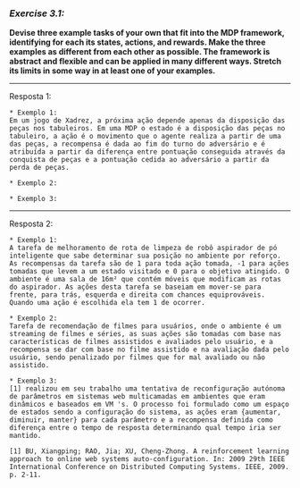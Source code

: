 ### *Exercise 3.1:*

**Devise three example tasks of your own that fit into the MDP framework, identifying for each its states, actions, and rewards. Make the three examples as different from each other as possible. The framework is abstract and flexible and can be applied in many different ways. Stretch its limits in some way in at least one of your examples.**

---
Resposta 1:

```
* Exemplo 1:
Em um jogo de Xadrez, a próxima ação depende apenas da disposição das peças nos tabuleiros. Em uma MDP o estado é a disposição das peças no tabuleiro, a ação é o movimento que o agente realiza a partir de uma das peças, a recompensa é dada ao fim do turno do adversário e é atribuída a partir da diferença entre pontuação conseguida através da conquista de peças e a pontuação cedida ao adversário a partir da perda de peças.

* Exemplo 2:

* Exemplo 3:
```


---
Resposta 2:

```
* Exemplo 1:
A tarefa de melhoramento de rota de limpeza de robô aspirador de pó inteligente que sabe determinar sua posição no ambiente por reforço. As recompensas da tarefa são de 1 para toda ação tomada, -1 para ações tomadas que levem a um estado visitado e 0 para o objetivo atingido. O ambiente é uma sala de 16m² que contém móveis que modificam as rotas do aspirador. As ações desta tarefa se baseiam em mover-se para frente, para trás, esquerda e direita com chances equiprováveis. Quando uma ação é escolhida ela tem 1 de ocorrer.

* Exemplo 2:
Tarefa de recomendação de filmes para usuários, onde o ambiente é um streaming de filmes e séries, as suas ações são tomadas com base nas características de filmes assistidos e avaliados pelo usuário, e a recompensa se dar com base no filme assistido e na avaliação dada pelo usuário, sendo penalizado por filmes que for mal avaliado ou não assistido.

* Exemplo 3:
[1] realizou em seu trabalho uma tentativa de reconfiguração autónoma de parâmetros em sistemas web multicamadas em ambientes que eram dinâmicos e baseados em VM 's. O processo foi formulado como um espaço de estados sendo a configuração do sistema, as ações eram {aumentar, diminuir, manter} para cada parâmetro e a recompensa definida como diferença entre o tempo de resposta determinando qual tempo iria ser mantido.

[1] BU, Xiangping; RAO, Jia; XU, Cheng-Zhong. A reinforcement learning approach to online web systems auto-configuration. In: 2009 29th IEEE International Conference on Distributed Computing Systems. IEEE, 2009. p. 2-11.
```
